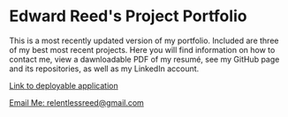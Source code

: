 <h1>Edward Reed's Project Portfolio</h1>

This is a most recently updated version of my portfolio. Included are three of my best most recent projects. Here you will find information on how to contact me, view a dawnloadable PDF of my resumé, see my GitHub page and its repositories, as well as my LinkedIn account.

[Link to deployable application](https://relentlessreed.github.io/week16/)

[Email Me: relentlessreed@gmail.com](mailto:relentlessreed@gmail.com?subject=GitHub)
